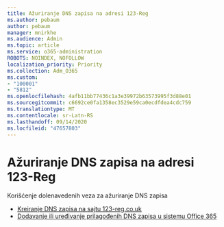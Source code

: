 ```yaml
---
title: Ažuriranje DNS zapisa na adresi 123-Reg
ms.author: pebaum
author: pebaum
manager: mnirkhe
ms.audience: Admin
ms.topic: article
ms.service: o365-administration
ROBOTS: NOINDEX, NOFOLLOW
localization_priority: Priority
ms.collection: Adm_O365
ms.custom:
- "100001"
- "5812"
ms.openlocfilehash: 4afb11bb77436c1a3e39972b63573995f3d88e01
ms.sourcegitcommit: c6692ce0fa1358ec3529e59ca0ecdfdea4cdc759
ms.translationtype: MT
ms.contentlocale: sr-Latn-RS
ms.lasthandoff: 09/14/2020
ms.locfileid: "47657803"
---
```

# <a name="update-dns-records-at-123-reg"></a>Ažuriranje DNS zapisa na adresi 123-Reg

Korišćenje dolenavedenih veza za ažuriranje DNS zapisa

- [Kreiranje DNS zapisa na sajtu 123-reg.co.uk](https://docs.microsoft.com/microsoft-365/admin/dns/create-dns-records-at-123-reg-co-uk?view=o365-worldwide)
- [Dodavanje ili uređivanje prilagođenih DNS zapisa u sistemu Office 365](https://docs.microsoft.com/microsoft-365/admin/setup/add-domain#add-or-edit-custom-dns-records)